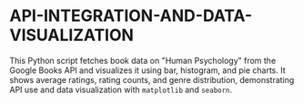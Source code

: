 # API-INTEGRATION-AND-DATA-VISUALIZATION
This Python script fetches book data on "Human Psychology" from the Google Books API and visualizes it using bar, histogram, and pie charts. It shows average ratings, rating counts, and genre distribution, demonstrating API use and data visualization with `matplotlib` and `seaborn`.
